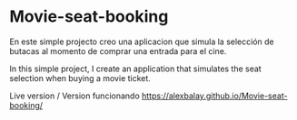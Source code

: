 # Movie-seat-booking

En este simple projecto creo una aplicacion que simula la selección de butacas al momento de comprar una entrada para el cine.

In this simple project, I create an application that simulates the seat selection when buying a movie ticket.

Live version / Version funcionando
https://alexbalay.github.io/Movie-seat-booking/

